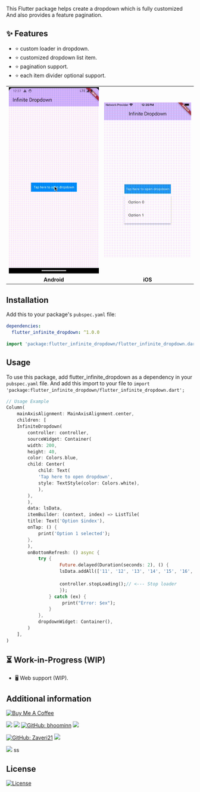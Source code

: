 This Flutter package helps create a dropdown which is fully customized And also provides a feature pagination.

## ✨ Features 
- ⭐️ custom loader in dropdown.  
- ⭐️ customized dropdown list item.
- ⭐️ pagination support. 
- ⭐️ each item divider optional support.

<table>
  <tr>
    <td><img src="https://github.com/Zaveri21/flutter_infinite_dropdown/raw/main/gifs/android_flutter_dropdown.gif" alt="Android" width="300"></td>
    <td><img src="https://github.com/Zaveri21/flutter_infinite_dropdown/raw/main/gifs/ios_flutter_dropdown.gif" alt="iOS" width="300"></td>
  </tr>
  <tr>
    <td align="center"><b>Android</b></td>
    <td align="center"><b>iOS</b></td>
  </tr>
</table>


## **Installation**
 Add this to your package's `pubspec.yaml` file:

```yaml
dependencies:
  flutter_infinite_dropdown: ^1.0.0
```

```dart
import 'package:flutter_infinite_dropdown/flutter_infinite_dropdown.dart';
```

## Usage
To use this package, add flutter_infinite_dropdown as a dependency in your `pubspec.yaml` file. And add this import to your file to `import 'package:flutter_infinite_dropdown/flutter_infinite_dropdown.dart';
` 

```dart
// Usage Example
Column(
    mainAxisAlignment: MainAxisAlignment.center,
    children: [
    InfiniteDropdown(
        controller: controller,
        sourceWidget: Container(
        width: 200,
        height: 40,
        color: Colors.blue,
        child: Center(
            child: Text(
            'Tap here to open dropdown',
            style: TextStyle(color: Colors.white),
            ),
        ),
        ),
        data: lsData,
        itemBuilder: (context, index) => ListTile(
        title: Text('Option $index'),
        onTap: () {
            print('Option 1 selected');
        },
        ),
        onBottomRefresh: () async {
            try {
                    Future.delayed(Duration(seconds: 2), () {
                    lsData.addAll(['11', '12', '13', '14', '15', '16', '17', '18', '19', '20']);
                    
                    controller.stopLoading();// <--- Stop loader
                    });
                } catch (ex) {
                     print("Error: $ex");
                }
            },
            dropdownWidget: Container(),
        )
    ],
)
```

## ⏳ Work-in-Progress (WIP)
- 🖥️ Web support (WIP).

 ## Additional information

<!--Tell users more about the package: where to find more information, how to 
contribute to the package, how to file issues, what response they can expect 
from the package authors, and more. -->

<a href="https://www.buymeacoffee.com/vishaljhavu" target="_blank">
  <img src="https://cdn.buymeacoffee.com/buttons/v2/default-yellow.png" alt="Buy Me A Coffee" style="height: 20px !important;width: 86px !important;" >
</a>

<a href="https://opensource.org/licenses/MIT" target="_blank"><img src="https://img.shields.io/badge/License-MIT-yellow.svg"/></a>
<a href="https://opensource.org/licenses/Apache-2.0" target="_blank"><img src="https://badges.frapsoft.com/os/v1/open-source.svg?v=102"/></a>
<a href="https://github.com/Zaveri21/flutter_infinite_dropdown/issues" target="_blank"><img alt="GitHub: bhoominn" src="https://img.shields.io/github/issues-raw/Zaveri21/flutter_infinite_dropdown?style=flat" /></a>
<img src="https://img.shields.io/github/last-commit/Zaveri21/flutter_infinite_dropdown" />

<a href="https://github.com/bhooZaveri21"><img alt="GitHub: Zaveri21" src="https://img.shields.io/github/followers/Zaveri21?label=Follow&style=social" /></a>
<a href="https://github.com/Zaveri21/flutter_infinite_dropdown"><img src="https://img.shields.io/github/stars/Zaveri21/flutter_infinite_dropdown?style=social" /></a>

<a href="https://saythanks.io/to/Zaveri21" target="_blank"><img src="https://img.shields.io/badge/Say%20Thanks-!-1EAEDB.svg"/></a> ss

## License

[![License](https://img.shields.io/badge/license-MIT-blue.svg)](/LICENSE)
